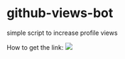 # github-views-bot
simple script to increase profile views

How to get the link:
![](https://media.giphy.com/media/ulZ9ESBlOPqRpGYDyH/giphy.gif)

